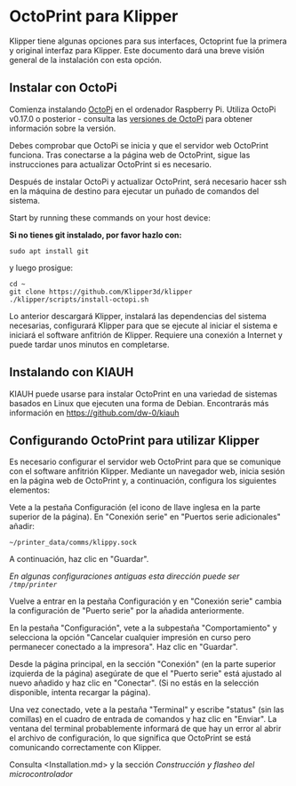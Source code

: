 # OctoPrint para Klipper

Klipper tiene algunas opciones para sus interfaces, Octoprint fue la primera y original interfaz para Klipper. Este documento dará una breve visión general de la instalación con esta opción.

## Instalar con OctoPi

Comienza instalando [OctoPi](https://github.com/guysoft/OctoPi) en el ordenador Raspberry Pi. Utiliza OctoPi v0.17.0 o posterior - consulta las [versiones de OctoPi](https://github.com/guysoft/OctoPi/releases) para obtener información sobre la versión.

Debes comprobar que OctoPi se inicia y que el servidor web OctoPrint funciona. Tras conectarse a la página web de OctoPrint, sigue las instrucciones para actualizar OctoPrint si es necesario.

Después de instalar OctoPi y actualizar OctoPrint, será necesario hacer ssh en la máquina de destino para ejecutar un puñado de comandos del sistema.

Start by running these commands on your host device:

**Si no tienes git instalado, por favor hazlo con:**

```
sudo apt install git
```

y luego prosigue:

```
cd ~
git clone https://github.com/Klipper3d/klipper
./klipper/scripts/install-octopi.sh
```

Lo anterior descargará Klipper, instalará las dependencias del sistema necesarias, configurará Klipper para que se ejecute al iniciar el sistema e iniciará el software anfitrión de Klipper. Requiere una conexión a Internet y puede tardar unos minutos en completarse.

## Instalando con KIAUH

KIAUH puede usarse para instalar OctoPrint en una variedad de sistemas basados en Linux que ejecuten una forma de Debian. Encontrarás más información en https://github.com/dw-0/kiauh

## Configurando OctoPrint para utilizar Klipper

Es necesario configurar el servidor web OctoPrint para que se comunique con el software anfitrión Klipper. Mediante un navegador web, inicia sesión en la página web de OctoPrint y, a continuación, configura los siguientes elementos:

Vete a la pestaña Configuración (el icono de llave inglesa en la parte superior de la página). En "Conexión serie" en "Puertos serie adicionales" añadir:

```
~/printer_data/comms/klippy.sock
```

A continuación, haz clic en "Guardar".

*En algunas configuraciones antiguas esta dirección puede ser `/tmp/printer`*

Vuelve a entrar en la pestaña Configuración y en "Conexión serie" cambia la configuración de "Puerto serie" por la añadida anteriormente.

En la pestaña "Configuración", vete a la subpestaña "Comportamiento" y selecciona la opción "Cancelar cualquier impresión en curso pero permanecer conectado a la impresora". Haz clic en "Guardar".

Desde la página principal, en la sección "Conexión" (en la parte superior izquierda de la página) asegúrate de que el "Puerto serie" está ajustado al nuevo añadido y haz clic en "Conectar". (Si no estás en la selección disponible, intenta recargar la página).

Una vez conectado, vete a la pestaña "Terminal" y escribe "status" (sin las comillas) en el cuadro de entrada de comandos y haz clic en "Enviar". La ventana del terminal probablemente informará de que hay un error al abrir el archivo de configuración, lo que significa que OctoPrint se está comunicando correctamente con Klipper.

Consulta <Installation.md> y la sección *Construcción y flasheo del microcontrolador*
